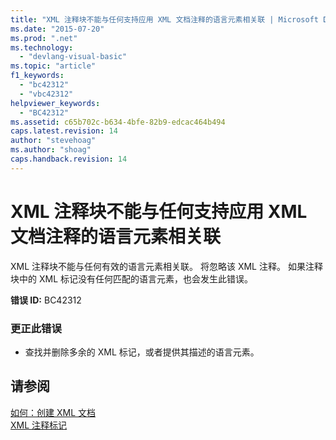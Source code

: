```yaml
---
title: "XML 注释块不能与任何支持应用 XML 文档注释的语言元素相关联 | Microsoft Docs"
ms.date: "2015-07-20"
ms.prod: ".net"
ms.technology: 
  - "devlang-visual-basic"
ms.topic: "article"
f1_keywords: 
  - "bc42312"
  - "vbc42312"
helpviewer_keywords: 
  - "BC42312"
ms.assetid: c65b702c-b634-4bfe-82b9-edcac464b494
caps.latest.revision: 14
author: "stevehoag"
ms.author: "shoag"
caps.handback.revision: 14
---
```

# XML 注释块不能与任何支持应用 XML 文档注释的语言元素相关联
XML 注释块不能与任何有效的语言元素相关联。 将忽略该 XML 注释。 如果注释块中的 XML 标记没有任何匹配的语言元素，也会发生此错误。  
  
 **错误 ID:** BC42312  
  
### 更正此错误  
  
-   查找并删除多余的 XML 标记，或者提供其描述的语言元素。  
  
## 请参阅  
 [如何：创建 XML 文档](../../visual-basic/programming-guide/program-structure/how-to-create-xml-documentation.md)   
 [XML 注释标记](../../visual-basic/language-reference/xmldoc/recommended-xml-tags-for-documentation-comments.md)